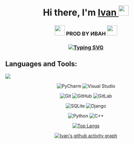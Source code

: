 <h1 align="center">Hi there, I'm <a href="" target="_blank">
  Ivan 
</a> 
<img src="https://github.com/blackcater/blackcater/raw/main/images/Hi.gif" height="32"/></h1>
<h3 align="center">
  <img height="32" width="32" src="https://cdn.simpleicons.org/simpleicons/0cf9" />
  PROD BY ИВАН 
  <img height="32" width="32" src="https://cdn.simpleicons.org/simpleicons/0cf9" />
</h3>

<h3 align="center">
  <a href="https://git.io/typing-svg"><img src="https://readme-typing-svg.demolab.com?font=Fira+Code&size=25&pause=1000&color=AF1FF6&background=FFFFFF00&width=500&lines=%D0%92%D1%81%D0%B5%D0%BC+%D0%BF%D1%80%D0%B8%D0%B2%D0%B5%D1%82!;%D0%AD%D1%82%D0%BE+%D0%BD%D0%B0%D1%87%D0%B0%D0%BB%D0%BE+%D1%87%D0%B5%D0%B3%D0%BE-%D1%82%D0%BE+%D0%B1%D0%BE%D0%BB%D1%8C%D1%88%D0%BE%D0%B3%D0%BE!" alt="Typing SVG" /></a>
</h3>
<h2>
  Languages and Tools:
</h2>

![](https://komarev.com/ghpvc/?username=Ivan00700)
<div align="center">
  
   ![PyCharm](https://img.shields.io/badge/pycharm-143?style=for-the-badge&logo=pycharm&logoColor=black&color=black&labelColor=green) ![Visual Studio](https://img.shields.io/badge/Visual%20Studio-5C2D91.svg?style=for-the-badge&logo=visual-studio&logoColor=white)

  ![Git](https://img.shields.io/badge/git-%23F05033.svg?style=for-the-badge&logo=git&logoColor=white) ![GitHub](https://img.shields.io/badge/github-%23121011.svg?style=for-the-badge&logo=github&logoColor=white) ![GitLab](https://img.shields.io/badge/gitlab-%23181717.svg?style=for-the-badge&logo=gitlab&logoColor=white)

  ![SQLite](https://img.shields.io/badge/sqlite-%2307405e.svg?style=for-the-badge&logo=sqlite&logoColor=white) ![Django](https://img.shields.io/badge/django-%23092E20.svg?style=for-the-badge&logo=django&logoColor=white)

  ![Python](https://img.shields.io/badge/python-3670A0?style=for-the-badge&logo=python&logoColor=ffdd54) ![C++](https://img.shields.io/badge/c++-%2300599C.svg?style=for-the-badge&logo=c%2B%2B&logoColor=white)

  [![Top Langs](https://github-readme-stats.vercel.app/api/top-langs/?username=Ivan00700)](https://github.com/anuraghazra/github-readme-stats) 
  
</div>

<div align="center">

[![Ivan's github activity graph](https://github-readme-activity-graph.vercel.app/graph?username=Ivan00700&theme=github-compact)](https://github.com/ashutosh00710/github-readme-activity-graph)
  
</div>





<!--
**Ivan00700/Ivan00700** is a ✨ _special_ ✨ repository because its `README.md` (this file) appears on your GitHub profile.

Here are some ideas to get you started:

- 🔭 I’m currently working on ...
- 🌱 I’m currently learning ...
- 👯 I’m looking to collaborate on ...
- 🤔 I’m looking for help with ...
- 💬 Ask me about ...
- 📫 How to reach me: ...
- 😄 Pronouns: ...
- ⚡ Fun fact: ...
-->
